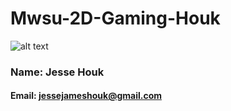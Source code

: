 # Mwsu-2D-Gaming-Houk
![alt text](https://avatars0.githubusercontent.com/u/19671629?s=400&u=ca19fcc3b1dfa208c7d7774da1bcfba0878d9570&v=4)
### Name: Jesse Houk
#### Email: jessejameshouk@gmail.com

